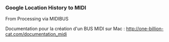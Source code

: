 ### Google Location History to MIDI
From Processing via MIDIBUS

Documentation pour la création d'un BUS MIDI sur Mac :
http://one-billion-cat.com/documentation_midi
